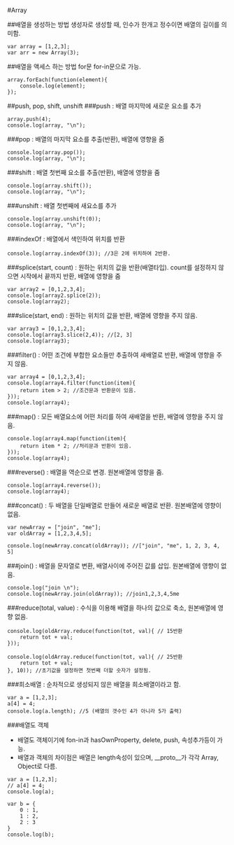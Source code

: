 #Array

##배열을 생성하는 방법
생성자로 생성할 때, 인수가 한개고 정수이면 배열의 길이를 의미함.
```
var array = [1,2,3];
var arr = new Array(3);
```

##배열을 액세스 하는 방법
for문 for-in문으로 가능.
```
array.forEach(function(element){
    console.log(element);
});

```

##push, pop, shift, unshift
###push : 
배열 마지막에 새로운 요소를 추가
```
array.push(4);
console.log(array, "\n");
```

###pop : 
배열의 마지막 요소를 추출(반환), 배열에 영향을 줌
```
console.log(array.pop());
console.log(array, "\n");
```

###shift : 
배열 첫번째 요소를 추출(반환), 배열에 영향을 줌
```
console.log(array.shift());
console.log(array, "\n");
```

###unshift : 
배열 첫번째에 새요소를 추가
```
console.log(array.unshift(0));
console.log(array, "\n");
```

###indexOf : 
배열에서 색인하여 위치를 반환
```
console.log(array.indexOf(3)); //3은 2에 위치하여 2반환.
```

###splice(start, count) : 
원하는 위치의 값을 반환(배열타입). count를 설정하지 않으면 시작에서 끝까지 반환, 배열에 영향을 줌
```
var array2 = [0,1,2,3,4];
console.log(array2.splice(2));
console.log(array2);
```

###slice(start, end) : 
원하는 위치의 값을 반환, 배열에 영향을 주지 않음.
```
var array3 = [0,1,2,3,4];
console.log(array3.slice(2,4)); //[2, 3]
console.log(array3);
```

###filter() : 
어떤 조건에 부합한 요소들만 추출하여 새배열로 반환, 배열에 영향을 주지 않음.
```
var array4 = [0,1,2,3,4];
console.log(array4.filter(function(item){
    return item > 2; //조건문과 반환문이 있음.
}));
console.log(array4);
```

###map() : 
모든 배열요소에 어떤 처리를 하여 새배열을 반환, 배열에 영향을 주지 않음.
```
console.log(array4.map(function(item){
    return item * 2; //처리문과 반환이 있음.
}));
console.log(array4);
```

###reverse() : 
배열을 역순으로 변경. 원본배열에 영향을 줌.
```
console.log(array4.reverse());
console.log(array4);
```

###concat() : 
두 배열을 단일배열로 만들어 새로운 배열로 반환. 원본배열에 영향이 없음.
```
var newArray = ["join", "me"];
var oldArray = [1,2,3,4,5];

console.log(newArray.concat(oldArray)); //["join", "me", 1, 2, 3, 4, 5]
```

###join() : 
배열을 문자열로 변환, 배열사이에 주어진 값를 삽입. 원본배열에 영향이 없음.
```
console.log("join \n");
console.log(newArray.join(oldArray)); //join1,2,3,4,5me
```

###reduce(total, value) : 
수식을 이용해 배열을 하나의 값으로 축소, 원본배열에 영향 없음.
```
console.log(oldArray.reduce(function(tot, val){ // 15반환
    return tot + val;
}));

console.log(oldArray.reduce(function(tot, val){ // 25반환
    return tot + val;
}, 10)); //초기값을 설정하면 첫번째 더할 숫자가 설정됨.
```

###희소배열 : 순차적으로 생성되지 않은 배열을 희소배열이라고 함.
``` 
var a = [1,2,3];
a[4] = 4;
console.log(a.length); //5 (배열의 갯수인 4가 아니라 5가 출력)
```

###배열도 객체
* 배열도 객체이기에 fon-in과 hasOwnProperty, delete, push, 속성추가등이 가능.
* 배열과 객체의 차이점은 배열은 length속성이 있으며,
    __proto__가 각각 Array, Object로 다름.

```
var a = [1,2,3];
// a[4] = 4;
console.log(a);

var b = {
    0 : 1,
    1 : 2,
    2 : 3
}
console.log(b);
```
